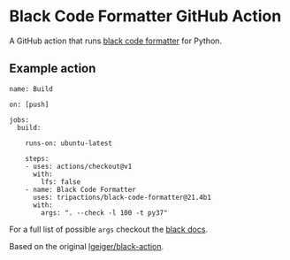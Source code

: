 # Black Code Formatter GitHub Action

A GitHub action that runs [black code formatter](https://github.com/ambv/black) for Python.

## Example action

```
name: Build

on: [push]

jobs:
  build:

    runs-on: ubuntu-latest

    steps:
    - uses: actions/checkout@v1
      with:
        lfs: false
    - name: Black Code Formatter
      uses: tripactions/black-code-formatter@21.4b1
      with:
        args: ". --check -l 100 -t py37"

```

For a full list of possible `args` checkout the [black docs](https://github.com/ambv/black#command-line-options).

Based on the original [lgeiger/black-action](https://github.com/lgeiger/black-action).
